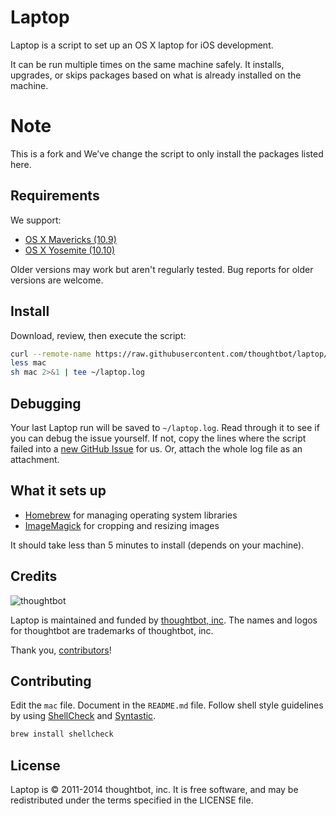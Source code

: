 Laptop
======

Laptop is a script to set up an OS X laptop for iOS development.

It can be run multiple times on the same machine safely.
It installs, upgrades, or skips packages
based on what is already installed on the machine.

Note
====
This is a fork and  We’ve change the script to only install the packages listed here.

Requirements
------------

We support:

* [OS X Mavericks (10.9)](https://itunes.apple.com/us/app/os-x-mavericks/id675248567)
* [OS X Yosemite (10.10)](https://www.apple.com/osx/)

Older versions may work but aren't regularly tested. Bug reports for older
versions are welcome.

Install
-------

Download, review, then execute the script:

```sh
curl --remote-name https://raw.githubusercontent.com/thoughtbot/laptop/master/mac
less mac
sh mac 2>&1 | tee ~/laptop.log
```

Debugging
---------

Your last Laptop run will be saved to `~/laptop.log`. Read through it to see if
you can debug the issue yourself. If not, copy the lines where the script
failed into a [new GitHub
Issue](https://github.com/thoughtbot/laptop/issues/new) for us. Or, attach the
whole log file as an attachment.

What it sets up
---------------
* [Homebrew] for managing operating system libraries
* [ImageMagick] for cropping and resizing images

[Homebrew]: http://brew.sh/
[ImageMagick]: http://www.imagemagick.org/

It should take less than 5 minutes to install (depends on your machine).



Credits
-------

![thoughtbot](http://thoughtbot.com/assets/tm/logo.png)

Laptop is maintained and funded by [thoughtbot, inc](http://thoughtbot.com/community).
The names and logos for thoughtbot are trademarks of thoughtbot, inc.

Thank you, [contributors](https://github.com/thoughtbot/laptop/graphs/contributors)!

Contributing
------------

Edit the `mac` file.
Document in the `README.md` file.
Follow shell style guidelines by using [ShellCheck] and [Syntastic].

```sh
brew install shellcheck
```

[ShellCheck]: http://www.shellcheck.net/about.html
[Syntastic]: https://github.com/scrooloose/syntastic

License
-------

Laptop is © 2011-2014 thoughtbot, inc. It is free software, and may be
redistributed under the terms specified in the LICENSE file.
